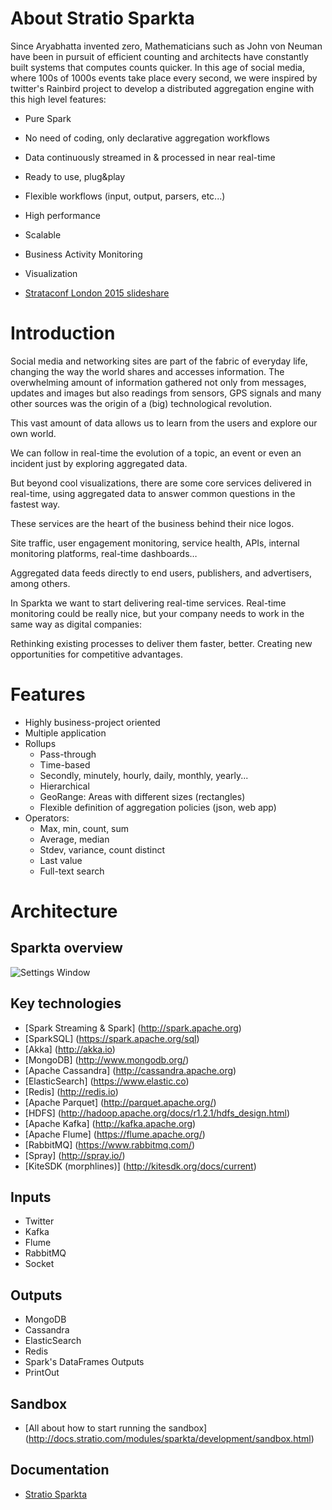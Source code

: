 # About Stratio Sparkta


Since Aryabhatta invented zero, Mathematicians such as John von Neuman have been in pursuit
of efficient counting and architects have constantly built systems that computes counts quicker. In
this age of social media, where 100s of 1000s events take place every second, we were inspired
by twitter's Rainbird project to develop a distributed aggregation engine with this high level
features:

- Pure Spark
- No need of coding, only declarative aggregation workflows
- Data continuously streamed in & processed in near real-time
- Ready to use, plug&play
- Flexible workflows (input, output, parsers, etc...)
- High performance
- Scalable
- Business Activity Monitoring
- Visualization


- [Strataconf London 2015 slideshare](http://es.slideshare.net/Stratio/strata-sparkta)

Introduction
============
Social media and networking sites are  part of the fabric of everyday life, changing the way the world shares and
accesses information.
The overwhelming amount of information gathered not only from messages, updates and images but also readings
from sensors, GPS signals and many other sources was the origin of a (big) technological revolution.

This vast amount of data allows us to learn from the users and explore our own world.

We can follow in real-time the evolution of a topic, an event or even an incident just by exploring aggregated data.



 But beyond cool visualizations, there are some core services delivered in real-time, using aggregated data to
 answer common questions in the fastest way.

 These services are the heart of the business behind their nice logos.

 Site traffic, user engagement monitoring, service health, APIs, internal monitoring platforms, real-time dashboards…

 Aggregated data feeds directly to end users, publishers, and advertisers, among others.

 In Sparkta we want to start delivering real-time services. Real-time monitoring could be really nice, but your
 company needs to work in the same way as digital companies:

 Rethinking existing processes to deliver them faster, better.
 Creating new opportunities for competitive advantages.

Features
========

- Highly business-project oriented
- Multiple application
- Rollups
    - Pass-through
    - Time-based
    - Secondly, minutely, hourly,  daily, monthly, yearly...
    - Hierarchical
    - GeoRange: Areas with different sizes (rectangles)
    - Flexible definition of aggregation policies (json, web app)
- Operators:
    - Max, min, count, sum
    - Average, median
    - Stdev, variance, count distinct
    - Last value
    - Full-text search



Architecture
============


Sparkta overview
------------

![Settings Window](https://github.com/Brezyll/sparkta/blob/master/doc/src/site/sphinx/images/sparkta1.png)

Key technologies
------------
- [Spark Streaming & Spark]  (http://spark.apache.org)
- [SparkSQL] (https://spark.apache.org/sql)
- [Akka] (http://akka.io)
- [MongoDB] (http://www.mongodb.org/)
- [Apache Cassandra] (http://cassandra.apache.org)
- [ElasticSearch] (https://www.elastic.co)
- [Redis] (http://redis.io)
- [Apache Parquet] (http://parquet.apache.org/)
- [HDFS] (http://hadoop.apache.org/docs/r1.2.1/hdfs_design.html)
- [Apache Kafka] (http://kafka.apache.org)
- [Apache Flume] (https://flume.apache.org/)
- [RabbitMQ] (https://www.rabbitmq.com/)
- [Spray] (http://spray.io/)
- [KiteSDK (morphlines)] (http://kitesdk.org/docs/current)




Inputs
------------

- Twitter
- Kafka
- Flume
- RabbitMQ
- Socket


Outputs
------------

- MongoDB
- Cassandra
- ElasticSearch
- Redis
- Spark's DataFrames Outputs
- PrintOut

Sandbox
-------------
- [All about how to start running the sandbox] (http://docs.stratio.com/modules/sparkta/development/sandbox.html)

Documentation
-------------

- [Stratio Sparkta](http://docs.stratio.com/modules/sparkta/development/)
